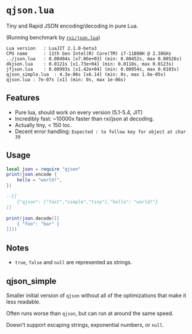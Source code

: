 # `qjson.lua`

Tiny and Rapid JSON encoding/decoding in pure Lua.

(Running benchmark by [`rxi/json.lua`](https://github.com/rxi/json.lua))
```
Lua version   : LuaJIT 2.1.0-beta3
CPU name      : 11th Gen Intel(R) Core(TM) i7-11800H @ 2.30GHz
../json.lua   : 0.00494s [x7.06e+03] (min: 0.00452s, max 0.00526s)
dkjson.lua    : 0.0121s [x1.73e+04] (min: 0.0118s, max 0.0123s)
jfjson.lua    : 0.00993s [x1.42e+04] (min: 0.00954s, max 0.0103s)
qjson_simple.lua  : 4.3e-06s [x6.14] (min: 0s, max 1.6e-05s)
qjson.lua : 7e-07s [x1] (min: 0s, max 1e-06s)
```

## Features
* Pure lua, should work on every version (5.1-5.4, JIT)
* Incredibly fast: ~10000x faster than rxi/json at decoding.
* Actually tiny, < 150 loc.
* Decent error handling: `Expected : to follow key for object at char 39`

## Usage
```lua
local json = require "qjson"
print(json.encode {
	hello = "world!",
})

--[[
	{"qjson": ["fast","simple","tiny"],"hello": "world!"}
]]

print(json.decode([[
	{ "foo": "bar" }
]]))
```

## Notes
* `true`, `false` and `null` are represented as strings.

## qjson_simple

Smaller initial version of `qjson` without all of the optimizations that make it less readable.

Often runs worse than `qjson`, but can run at around the same speed.

Doesn't support escaping strings, exponential numbers, or `null`.
